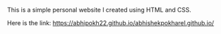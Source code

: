 This is a simple personal website I created using HTML and CSS. 

Here is the link:
https://abhipokh22.github.io/abhishekpokharel.github.io/
